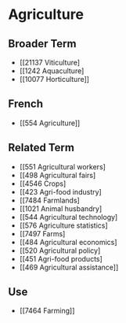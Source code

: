 # Agriculture  

## Broader Term

- [[21137 Viticulture]
- [[1242 Aquaculture]
- [[10077 Horticulture]]  

## French

- [[554 Agriculture]]  

## Related Term

- [[551 Agricultural workers]
- [[498 Agricultural fairs]
- [[4546 Crops]
- [[423 Agri-food industry]
- [[7484 Farmlands]
- [[1021 Animal husbandry]
- [[544 Agricultural technology]
- [[576 Agriculture statistics]
- [[7497 Farms]
- [[484 Agricultural economics]
- [[520 Agricultural policy]
- [[451 Agri-food products]
- [[469 Agricultural assistance]]  

## Use

- [[7464 Farming]]  

